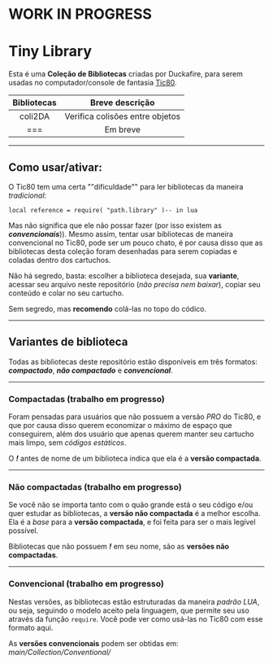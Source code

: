 # **WORK IN PROGRESS**

# Tiny Library
Esta é uma **Coleção de Bibliotecas** criadas por Duckafire, para serem usadas no computador/console de fantasia [Tic80](https://tic80.com).

| Bibliotecas | Breve descrição |
| :-: | :-: |
| coli2DA | Verifica colisões entre objetos |
| === | Em breve |

---

## Como usar/ativar:
O Tic80 tem uma certa ""dificuldade"" para ler bibliotecas da maneira *tradicional*:
```
local reference = require( "path.library" )-- in lua
```
Mas não significa que ele não possar fazer (por isso existem as __*convencionais*__)). Mesmo assim, tentar usar bibliotecas de maneira convencional no Tic80, pode ser um pouco chato, é por causa disso que as bibliotecas desta coleção foram desenhadas para serem copiadas e coladas dentro dos cartuchos.

Não há segredo, basta: escolher a biblioteca desejada, sua **variante**, acessar seu arquivo neste repositório (*não precisa nem baixar*), copiar seu conteúdo e colar no seu cartucho.

Sem segredo, mas **recomendo** colá-las no topo do códico.

---

## Variantes de biblioteca
Todas as bibliotecas deste repositório estão disponíveis em três formatos: __*compactado*__, __*não compactado*__ e __*convencional*__.

---

### Compactadas **(trabalho em progresso)**
Foram pensadas para usuários que não possuem a versão *PRO* do Tic80, e que por causa disso querem economizar o máximo de espaço que conseguirem, além dos usuário que apenas querem manter seu cartucho mais limpo, sem *códigos estáticos*.

O __*!*__ antes de nome de um biblioteca indica que ela é a **versão compactada**.

---

### Não compactadas **(trabalho em progresso)**
Se você não se importa tanto com o quão grande está o seu código e/ou quer estudar as bibliotecas, a **versão não compactada** é a melhor escolha. Ela é a *base* para a **versão compactada**, e foi feita para ser o mais legível possível.

Bibliotecas que não possuem __*!*__ em seu nome, são as **versões não compactadas**.

---

### Convencional **(trabalho em progresso)**
Nestas versões, as bibliotecas estão estruturadas da maneira *padrão LUA*, ou seja, seguindo o modelo aceito pela linguagem, que permite seu uso através da função `require`. Você pode ver como usá-las no Tic80 com esse formato aqui.

[/]: # (link para o "aqui" https//../README.md)

As **versões convencionais** podem ser obtidas em: *main/Collection/Conventional/*
